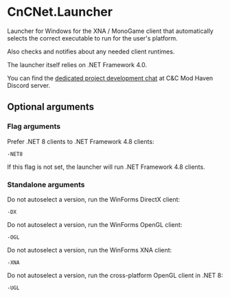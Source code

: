 # CnCNet.Launcher
Launcher for Windows for the XNA / MonoGame client that automatically selects the correct executable to run for the user's platform.

Also checks and notifies about any needed client runtimes.

The launcher itself relies on .NET Framework 4.0.

You can find the [dedicated project development chat](https://discord.gg/M5gGdBYG5m) at C&C Mod Haven Discord server.

## Optional arguments

### Flag arguments
Prefer .NET 8 clients to .NET Framework 4.8 clients:
```
-NET8
```

If this flag is not set, the launcher will run .NET Framework 4.8 clients.

### Standalone arguments
Do not autoselect a version, run the WinForms DirectX client:
```
-DX
```
Do not autoselect a version, run the WinForms OpenGL client:
```
-OGL
```
Do not autoselect a version, run the WinForms XNA client:
```
-XNA
```
Do not autoselect a version, run the cross-platform OpenGL client in .NET 8:
```
-UGL
```
